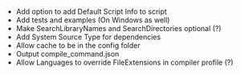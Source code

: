 - Add option to add Default Script Info to script
- Add tests and examples (On Windows as well)
- Make SearchLibraryNames and SearchDirectories optional (?)
- Add System Source Type for dependencies
- Allow cache to be in the config folder
- Output compile_command.json
- Allow Languages to override FileExtensions in compiler profile (?)
